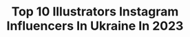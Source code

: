 ---
title: Top 10 Illustrators Instagram Influencers In Ukraine In 2023
description: >-
  Find top illustrators Instagram influencers in Ukraine in 2023. Most popular hashtags: #illustration #art #illustrator #characterdesign.
platform: Instagram
hits: 14
text_top: Identify the best Instagram influencers on inBeat.
text_bottom: inBeat aggregates 14 Instagram influencers like this in Ukraine for you to collaborate.
profiles:
  - username: "anni_tett"
    fullname: >-
      Tania Yakunova
    bio: >-
      🇺🇦 illustrator, artist and ceramic enthusiast 🏆 WIA 2022 and Red Dot Winner ❤️ Domestika course👇 🤓 E-mail for collaboration 📮 yakunova.t@gmail.com
    location: "Ukraine"
    followers: 49101
    engagement: 529
    commentsToLikes: 0.013505
    id: ckaotc3ysv9i40i78j4dt2lav
    verified: false
    hashtags: "#webillustration, #springillustration, #greetingcarddesign, #summerillustration"
  - username: "kat_branch"
    fullname: >-
      Katerina Branchukova
    bio: >-
      ILLUSTRATOR, seal and Selkie art 🦭✨ ᑌKᖇᗩIᑎE 🇺🇦 💌katyabranch@gmail.com
    location: "Ukraine"
    followers: 40547
    engagement: 324
    commentsToLikes: 0.031895
    id: ck0w2u2pyq6o30i19mp2ns61s
    verified: false
    hashtags: "#gift, #characterdesign, #cartoon, #autumn"
  - username: "grandpastasey"
    fullname: >-
      𝚊𝚗𝚊𝚜𝚝𝚊𝚜𝚒𝚊
    bio: >-
      Fashion artist | illustrator ✉️anaperetiatko29@gmail.com 📨Commissions:open 📱Tik Tok- Grandpastasey 📍Ukraine 🇺🇦
    location: "Ukraine"
    followers: 12344
    engagement: 844
    commentsToLikes: 0.020592
    id: ck9wf8r37nptf0j788c3qnxae
    verified: false
    hashtags: ""
  - username: "lanaillustrations"
    fullname: >-
      LANA 💜 ILLUSTRATOR
    bio: >-
      • Freelance illustrator • represented by @nerdproductionslondon • for inquiries hit the email button 💌
    location: "Ukraine"
    followers: 9588
    engagement: 882
    commentsToLikes: 0.030982
    id: ck134d4wnvv6v0i19kqmbxnb6
    verified: false
    hashtags: "#art, #design, #graphicdesignblg, #designer"
  - username: "sadova_art"
    fullname: >-
      IRYNA SADOVA®
    bio: >-
      ☾ Children’s book ILLUSTRATOR ☾ DIGITAL artist and OIL painter ☾ Writer You can contact me DIRECT or by email: sadova.art@gmail.com 📍Kyiv, Ukraine
    location: "Ukraine"
    followers: 11747
    engagement: 191
    commentsToLikes: 0.034619
    id: ck0vuvwpzmej40i192rivv97v
    verified: false
    hashtags: "#sadovaart, #bookillustrator, #childrenbookillustration, #digitalartist"
  - username: "marthaoborska"
    fullname: >-
      Martha Oborska Rybalo
    bio: >-
      ♾❤️ Ukrainian illustrator 🤍aesthetic blogger Work @illustratedbymartha Life @oceangirlintown Open to business integrations📩_marthaoborska@gmail.com
    location: "Ukraine"
    followers: 20315
    engagement: 262
    commentsToLikes: 0.045569
    id: ck0w14uevhkgf0i19946zbnxk
    verified: false
    hashtags: "#beautyillustration, #fentybeauty, #glossbombcream, #jewelry"
  - username: "nataly_owl"
    fullname: >-
      Natalia Shaloshvili
    bio: >-
      Artist, illustrator, author of children’s picture books Animals.cafe 🐱🐻🦊 Shop / original art / prints
    location: "Ukraine"
    followers: 76904
    engagement: 641
    commentsToLikes: 0.011637
    id: ck8t5hlt1a6g30j78w17u23is
    verified: false
    hashtags: "#picturebookauthor, #artcollector, #catillustration, #catartist"
  - username: "nastya_zakko"
    fullname: >-
      Nastya Pilipenko 💫
    bio: >-
      This user loves the night sky 🌃 🌌🔭 Watercolor & Acrylic Artist 🎨🖌 Wall painting 🖼 Ukraine 🇺🇦
    location: "Ukraine"
    followers: 5284
    engagement: 755
    commentsToLikes: 0.064495
    id: ckapbv03i1dlk0i7866m2uyj6
    verified: false
    hashtags: "#watercolorart, #art, #illustrationartist, #gallery"
  - username: "kirp2016"
    fullname: >-
      Infographic Paradise Design
    bio: >-
      Check out my channel on YouTube:
    location: "Ukraine"
    followers: 21035
    engagement: 239
    commentsToLikes: 0.018842
    id: ck6u53q717f5i0j71xqvma7rj
    verified: false
    hashtags: "#2d3d, #artwork, #digitalart, #graphicdesigner"
  - username: "art_mcalister"
    fullname: >-
      Artem Shiyan
    bio: >-
      Ｓａｌｅ ｏｒｄｅｒ ＤＭ 🌐 Global shipping: DHL, FedEx 💸 Prepayment via Western Union ▫️Ukrainian artist, ᴏᴅᴇꜱꜱᴀ🇺🇦 ▫️ʀᴇᴀʟɪꜱᴛɪᴄ ᴘᴏʀᴛʀᴀɪᴛꜱ ɢʀᴀᴘʜɪᴛᴇ ᴀɴᴅ ᴄʜᴀʀᴄᴏᴀʟ
    location: "Ukraine"
    followers: 16237
    engagement: 1343
    commentsToLikes: 0.034215
    id: ck0tv2r6v9oqj0i199v5xo9st
    verified: false
    hashtags: "#arts, #drawings, #drawingselfie, #drawingisfun"
---